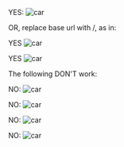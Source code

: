 
YES: ![car](https://marcusjones.github.io/ai.drive/Post1_2018FEB02/Car1.jpg)

OR, replace base url with /, as in: 

YES ![car](/Post1_2018FEB02/Car1.jpg)

YES ![car](/ai.drive/Post1_2018FEB02/Car1.jpg)

The following DON'T work:

NO: ![car](https://github.com/MarcusJones/ai.drive/blob/master/docs/Post1_2018FEB02/Car1.jpg)

NO: ![car](https://github.com/MarcusJones/ai.drive/blob/master/docs/Post1_2018FEB02/Car1.jpg)


NO: ![car](https://marcusjones.github.io/ai.drive/docs/Post1_2018FEB02/Car1.jpg)

NO: ![car](https://marcusjones.github.io/ai.drive/blob/master/docs/Post1_2018FEB02/Car1.jpg)



